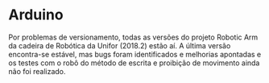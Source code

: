 # Arduino

Por problemas de versionamento, todas as versões do projeto Robotic Arm da cadeira de Robótica da Unifor (2018.2) estão aí. 
A última versão encontra-se estável, mas bugs foram identificados e melhorias apontadas e os testes com o robô do método de escrita e proibição de movimento ainda não foi realizado.
